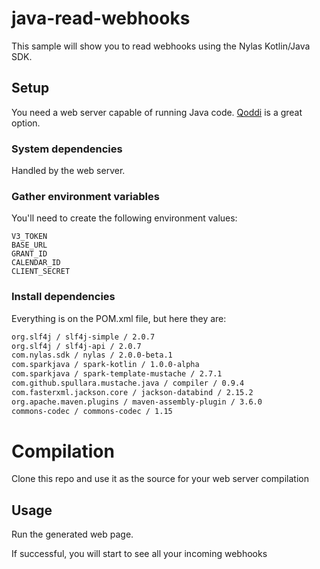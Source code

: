# java-read-webhooks

This sample will show you to read webhooks using the Nylas Kotlin/Java SDK.

## Setup

You need a web server capable of running Java code. [Qoddi](https://app.qoddi.com/login.php) is a great option.

### System dependencies

Handled by the web server.

### Gather environment variables

You'll need to create the following environment values:

```text
V3_TOKEN
BASE_URL
GRANT_ID
CALENDAR_ID
CLIENT_SECRET
```

### Install dependencies

Everything is on the POM.xml file, but here they are:

```bash
org.slf4j / slf4j-simple / 2.0.7
org.slf4j / slf4j-api / 2.0.7
com.nylas.sdk / nylas / 2.0.0-beta.1
com.sparkjava / spark-kotlin / 1.0.0-alpha
com.sparkjava / spark-template-mustache / 2.7.1
com.github.spullara.mustache.java / compiler / 0.9.4
com.fasterxml.jackson.core / jackson-databind / 2.15.2
org.apache.maven.plugins / maven-assembly-plugin / 3.6.0
commons-codec / commons-codec / 1.15
```

# Compilation

Clone this repo and use it as the source for your web server compilation

## Usage

Run the generated web page.

If successful, you will start to see all your incoming webhooks
